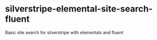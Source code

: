 # silverstripe-elemental-site-search-fluent
Basic site search for silverstripe with elementals and fluent
